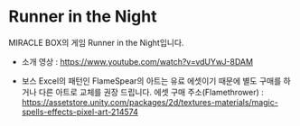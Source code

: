 # Runner in the Night

MIRACLE BOX의 게임 Runner in the Night입니다.

- 소개 영상 : https://www.youtube.com/watch?v=vdUYwJ-8DAM

- 보스 Excel의 패턴인 FlameSpear의 아트는 유료 에셋이기 때문에 별도 구매를 하거나 다른 아트로 교체를 권장 드립니다. 에셋 구매 주소(Flamethrower) : https://assetstore.unity.com/packages/2d/textures-materials/magic-spells-effects-pixel-art-214574
